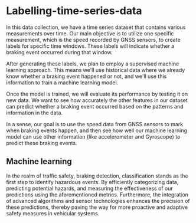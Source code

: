 # Labelling-time-series-data


In this data collection, we have a time series dataset that contains various measurements over time. Our main objective is to utilize one specific measurement, which is the speed recorded by GNSS sensors, to create labels for specific time windows. These labels will indicate whether a braking event occurred during that window.

After generating these labels, we plan to employ a supervised machine learning approach. This means we'll use historical data where we already know whether a braking event happened or not, and we'll use this information to train a machine learning model. 

Once the model is trained, we will evaluate its performance by testing it on new data. We want to see how accurately the other features in our dataset can predict whether a braking event occurred based on the patterns and information in the data.

In a sense, our goal is to use the speed data from GNSS sensors to mark when braking events happen, and then see how well our machine learning model can use other information (like accelerometer and Gyroscope) to predict these braking events.

## Machine learning

In the realm of traffic safety, braking detection, classification stands as the first step to identify hazardous events. By efficiently categorizing data, predicting potential hazards, and measuring the effectiveness of our predictions using the aforementioned metrics. Furthermore, the integration of advanced algorithms and sensor technologies enhances the precision of these predictions, thereby paving the way for more proactive and adaptive safety measures in vehicular systems.

